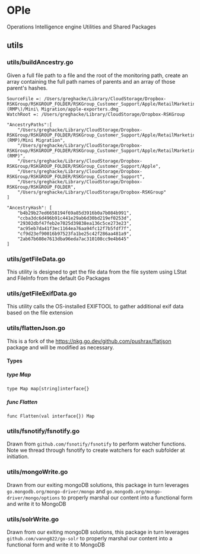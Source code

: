 # OPIe
Operations Intelligence engine Utilities and Shared Packages

## utils

### utils/buildAncestry.go
Given a full file path to a file and the root of the monitoring path, create an array containing the full path names of parents and an array of those parent's hashes.

```
SourceFile =: /Users/greghacke/Library/CloudStorage/Dropbox-RSKGroup/RSKGROUP_FOLDER/RSKGroup_Customer_Support/Apple/RetailMarketingProduction_\(RMP\)/Mini\ Migration/apple-exporters.dmg 
WatchRoot =: /Users/greghacke/Library/CloudStorage/Dropbox-RSKGroup

"AncestryPaths":[
	"/Users/greghacke/Library/CloudStorage/Dropbox-RSKGroup/RSKGROUP_FOLDER/RSKGroup_Customer_Support/Apple/RetailMarketingProduction (RMP)/Mini Migration",
	"/Users/greghacke/Library/CloudStorage/Dropbox-RSKGroup/RSKGROUP_FOLDER/RSKGroup_Customer_Support/Apple/RetailMarketingProduction (RMP)",
	"/Users/greghacke/Library/CloudStorage/Dropbox-RSKGroup/RSKGROUP_FOLDER/RSKGroup_Customer_Support/Apple",
	"/Users/greghacke/Library/CloudStorage/Dropbox-RSKGroup/RSKGROUP_FOLDER/RSKGroup_Customer_Support",
	"/Users/greghacke/Library/CloudStorage/Dropbox-RSKGroup/RSKGROUP_FOLDER",
	"/Users/greghacke/Library/CloudStorage/Dropbox-RSKGroup"
]

"AncestryHash": [
	"b4b29b27ed6658194f69a85d3916b0a7b084b991",
	"ccba3dc6d496b91c441e29ab6d30bd219ef0253d",
	"29302dbf47feb2e7025d39838ea136c5ce273e23",
	"ac95eb7da41f3ec1164ea76aa94fc12f7b5fdf7f",
	"cf9d23ef90016b97523fa1be25c42f286aa481a9",
	"2ab67b608e7613dba96eda7ac310108cc9e4b645"
]
```
### utils/getFileData.go
This utility is designed to get the file data from the file system using LStat and FileInfo from the default Go Packages

### utils/getFileExifData.go
This utility calls the OS-installed EXIFTOOL to gather additional exif data based on the file extension

### utils/flattenJson.go
This is a fork of the https://pkg.go.dev/github.com/pushrax/flatjson package and will be modified as necessary.
#### Types
##### type Map
`type Map map[string]interface{}`
##### func Flatten
`func Flatten(val interface{}) Map`

### utils/fsnotify/fsnotify.go
Drawn from `github.com/fsnotify/fsnotify` to perform watcher functions. Note we thread through fsnotify to create watchers for each subfolder at initiation.

### utils/mongoWrite.go
Drawn from our exiting mongoDB solutions, this package in turn leverages `go.mongodb.org/mongo-driver/mongo` and `go.mongodb.org/mongo-driver/mongo/options` to properly marshal our content into a functional form and write it to MongoDB

### utils/solrWrite.go
Drawn from our exiting mongoDB solutions, this package in turn leverages `github.com/vanng822/go-solr` to properly marshal our content into a functional form and write it to MongoDB
